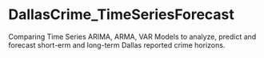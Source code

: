 # DallasCrime_TimeSeriesForecast
Comparing Time Series ARIMA, ARMA, VAR Models to analyze, predict and forecast short-erm and long-term Dallas reported crime horizons.
